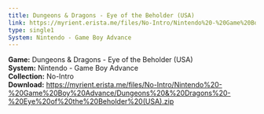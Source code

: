 ```yaml
---
title: Dungeons & Dragons - Eye of the Beholder (USA)
link: https://myrient.erista.me/files/No-Intro/Nintendo%20-%20Game%20Boy%20Advance/Dungeons%20&%20Dragons%20-%20Eye%20of%20the%20Beholder%20(USA).zip
type: single1
System: Nintendo - Game Boy Advance
---
```

<b>Game:</b> Dungeons & Dragons - Eye of the Beholder (USA)<br>
<b>System:</b> Nintendo - Game Boy Advance<br>
<b>Collection:</b> No-Intro<br>
<b>Download:</b> https://myrient.erista.me/files/No-Intro/Nintendo%20-%20Game%20Boy%20Advance/Dungeons%20&%20Dragons%20-%20Eye%20of%20the%20Beholder%20(USA).zip